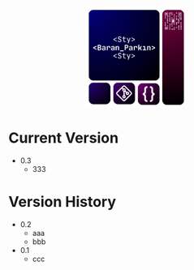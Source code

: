<div align="center">

  <img src="StyLogo.png" alt="logo" width="200" height="auto" />

</div>

# Current Version

* 0.3
    * 333
  
# Version History

* 0.2
    * aaa
    * bbb
* 0.1
    * ccc

